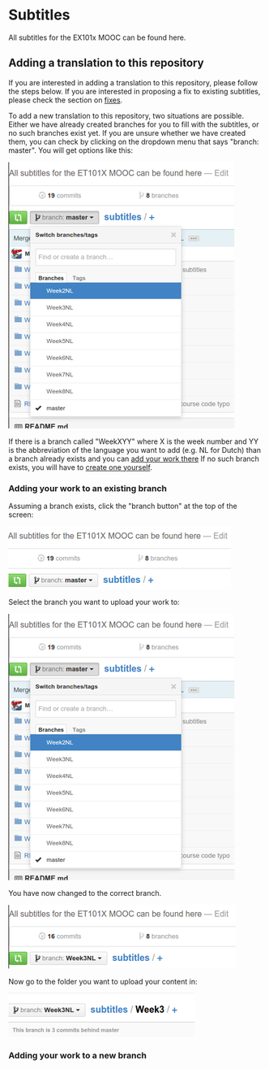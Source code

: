 # Subtitles
All subtitles for the EX101x MOOC can be found here.

## Adding a translation to this repository
If you are interested in adding a translation to this repository, please follow
the steps below. If you are interested in proposing a fix to existing subtitles,
please check the section on [fixes](#fixing-a-translation-in-this-repository).

To add a new translation to this repository, two situations are possible. Either
we have already created branches for you to fill with the subtitles, or no such
branches exist yet. If you are unsure whether we have created them, you can
check by clicking on the dropdown menu that says "branch: master". You will get
options like this:

![Existing branches in the repository](figures/branchswitch2.png)

If there is a branch called "WeekXYY" where X is the week number and YY is the
abbreviation of the language you want to add (e.g. NL for Dutch) than a branch
already exists and you can [add your work
there](#adding-your-work-to-an-existing-branch) If no such branch exists, you
will have to [create one yourself](#adding-your-work-to-a-new-branch).

### Adding your work to an existing branch

Assuming a branch exists, click the "branch button" at the top of the screen:

![Branch button used to switch branches](figures/branchswitch.png)

Select the branch you want to upload your work to:

![Existing branches in the repository](figures/branchswitch2.png)

You have now changed to the correct branch.

![You are now in the correct branch](figures/branchswitch3.png)

Now go to the folder you want to upload your content in:

![Switch to the correct direcoty](figures/upload0.png)


### Adding your work to a new branch


